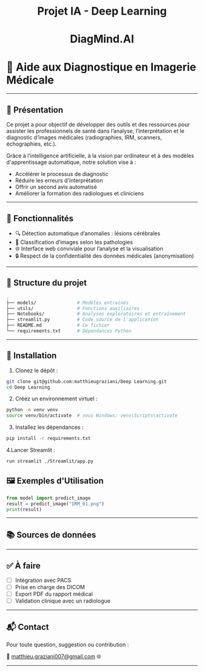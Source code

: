 # <p align="center">Projet IA - Deep Learning</p>
# <p align="center">DiagMind.AI</p>
# 📸 Aide aux Diagnostique en Imagerie Médicale

---

## 🧠 Présentation

Ce projet a pour objectif de développer des outils et des ressources pour assister les professionnels de santé dans l’analyse, l’interprétation et le diagnostic d’images médicales (radiographies, IRM, scanners, échographies, etc.).

Grâce à l’intelligence artificielle, à la vision par ordinateur et à des modèles d'apprentissage automatique, notre solution vise à :
- Accélérer le processus de diagnostic
- Réduire les erreurs d'interprétation
- Offrir un second avis automatisé
- Améliorer la formation des radiologues et cliniciens

---

## 🧰 Fonctionnalités

- 🔍 Détection automatique d’anomalies : lésions cérébrales
- 🧬 Classification d’images selon les pathologies
- 🌐 Interface web conviviale pour l’analyse et la visualisation
- 🔒 Respect de la confidentialité des données médicales (anonymisation)

---

## 📁 Structure du projet

```bash
.
├── models/               # Modèles entrainés
├── utils/                # Fonctions auxiliaires              
├── Notebooks/            # Analyses exploratoires et entraînement
├── streamlit.py          # Code source de l'application
├── README.md             # Ce fichier
└── requirements.txt      # Dépendances Python
````

---

## 🚀 Installation

1. Clonez le dépôt :

```bash
git clone git@github.com:matthieugraziani/Deep Learning.git
cd Deep Learning
```

2. Créez un environnement virtuel :

```bash
python -m venv venv
source venv/bin/activate  # sous Windows: venv\Scripts\activate
```

3. Installez les dépendances :

```bash
pip install -r requirements.txt
```

4.Lancer Streamlit :

```bash
run streamlit ./Streamlit/app.py
```

## 🖼️ Exemples d'Utilisation

```python
from model import predict_image
result = predict_image("IRM_01.png")
print(result)
```

---

## 📚 Sources de données



---

## ✅ À faire

* [ ] Intégration avec PACS
* [ ] Prise en charge des DICOM
* [ ] Export PDF du rapport médical
* [ ] Validation clinique avec un radiologue

---

## 📬 Contact

Pour toute question, suggestion ou contribution :

📧 matthieu.graziani007@gmail.com
🌐 

---
